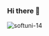 ### Hi there 👋

<!--
**IvanParvanovski/IvanParvanovski** is a ✨ _special_ ✨ repository because its `README.md` (this file) appears on your GitHub profile.

Here are some ideas to get you started:

- 🔭 I’m currently working on ...
- 🌱 I’m currently learning ...
- 👯 I’m looking to collaborate on ...
- 🤔 I’m looking for help with ...
- 💬 Ask me about ...
- 📫 How to reach me: ...
- 😄 Pronouns: ...
- ⚡ Fun fact: ...
-->
![softuni-14](https://github.com/IvanParvanovski/IvanParvanovski/assets/62851483/f04476b4-4509-4eab-84f7-2f08842e44ec=300x200)

